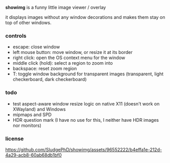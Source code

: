 **showimg** is a funny little image viewer / overlay

it displays images without any window decorations and makes them stay on top of
other windows.

### controls

- escape: close window
- left mouse button: move window, or resize it at its border
- right click: open the OS context menu for the window
- middle click (hold): select a region to zoom into
- backspace: reset zoom region
- T: toggle window background for transparent images (transparent, light checkerboard, dark checkerboard)

### todo

- test aspect-aware window resize logic on native X11 (doesn't work on XWayland) and Windows
- mipmaps and SPD
- HDR question mark (I have no use for this, I neither have HDR images nor monitors)

### license

https://github.com/SludgePhD/showimg/assets/96552222/b4effa1e-212d-4a29-acb8-60ab68db1bf0
